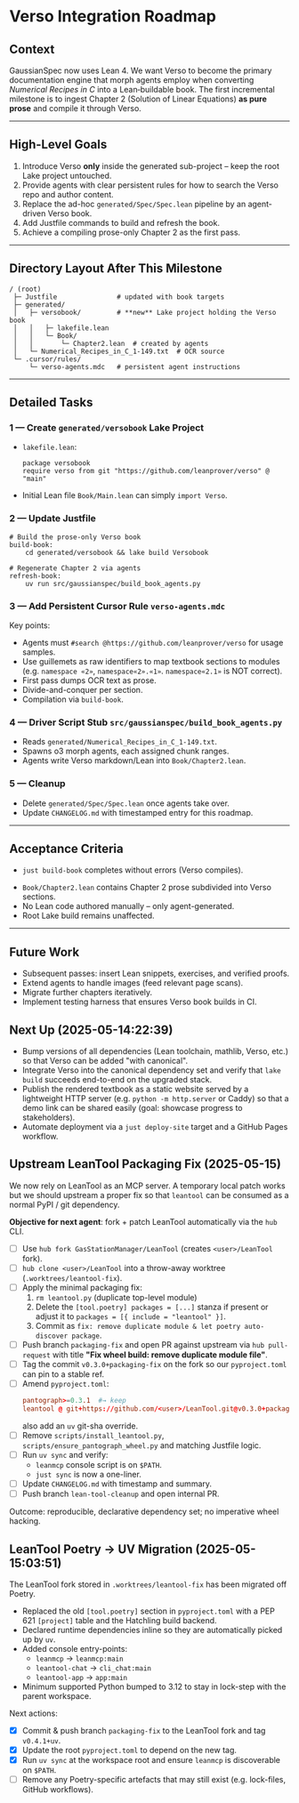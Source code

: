 # Verso Integration Roadmap

## Context

GaussianSpec now uses Lean 4.  We want Verso to become the primary documentation engine that morph agents employ when converting *Numerical Recipes in C* into a Lean‐buildable book.  The first incremental milestone is to ingest Chapter 2 (Solution of Linear Equations) **as pure prose** and compile it through Verso.

---

## High-Level Goals

1. Introduce Verso **only** inside the generated sub-project – keep the root Lake project untouched.
2. Provide agents with clear persistent rules for how to search the Verso repo and author content.
3. Replace the ad-hoc `generated/Spec/Spec.lean` pipeline by an agent-driven Verso book.
4. Add Justfile commands to build and refresh the book.
5. Achieve a compiling prose-only Chapter 2 as the first pass.

---

## Directory Layout After This Milestone

```text
/ (root)
 ├─ Justfile               # updated with book targets
 ├─ generated/
 │   ├─ versobook/         # **new** Lake project holding the Verso book
 │   │   ├─ lakefile.lean
 │   │   └─ Book/
 │   │       └─ Chapter2.lean  # created by agents
 │   └─ Numerical_Recipes_in_C_1-149.txt  # OCR source
 └─ .cursor/rules/
     └─ verso-agents.mdc   # persistent agent instructions
```

---

## Detailed Tasks

### 1 — Create `generated/versobook` Lake Project

* `lakefile.lean`:

  ```lean
  package versobook
  require verso from git "https://github.com/leanprover/verso" @ "main"
  ```

* Initial Lean file `Book/Main.lean` can simply `import Verso`.

### 2 — Update Justfile

```make
# Build the prose-only Verso book
build-book:
    cd generated/versobook && lake build Versobook

# Regenerate Chapter 2 via agents
refresh-book:
    uv run src/gaussianspec/build_book_agents.py
```

### 3 — Add Persistent Cursor Rule `verso-agents.mdc`

Key points:

* Agents must `#search @https://github.com/leanprover/verso` for usage samples.
* Use guillemets as raw identifiers to map textbook sections to modules (e.g. `namespace «2»`, `namespace«2».«1»`. `namespace«2.1»` is NOT correct).
* First pass dumps OCR text as prose.
* Divide-and-conquer per section.
* Compilation via `build-book`.

### 4 — Driver Script Stub `src/gaussianspec/build_book_agents.py`

* Reads `generated/Numerical_Recipes_in_C_1-149.txt`.
* Spawns o3 morph agents, each assigned chunk ranges.
* Agents write Verso markdown/Lean into `Book/Chapter2.lean`.


### 5 — Cleanup

* Delete `generated/Spec/Spec.lean` once agents take over.
* Update `CHANGELOG.md` with timestamped entry for this roadmap.

---

## Acceptance Criteria

- `just build-book` completes without errors (Verso compiles).
* `Book/Chapter2.lean` contains Chapter 2 prose subdivided into Verso sections.
* No Lean code authored manually – only agent-generated.
* Root Lake build remains unaffected.

---

## Future Work

* Subsequent passes: insert Lean snippets, exercises, and verified proofs.
* Extend agents to handle images (feed relevant page scans).
* Migrate further chapters iteratively.
* Implement testing harness that ensures Verso book builds in CI.

## Next Up (2025-05-14:22:39)

* Bump versions of all dependencies (Lean toolchain, mathlib, Verso, etc.) so that Verso can be added "with canonical".
* Integrate Verso into the canonical dependency set and verify that `lake build` succeeds end-to-end on the upgraded stack.
* Publish the rendered textbook as a static website served by a lightweight HTTP server (e.g. `python -m http.server` or Caddy) so that a demo link can be shared easily (goal: showcase progress to stakeholders).
* Automate deployment via a `just deploy-site` target and a GitHub Pages workflow.

## Upstream LeanTool Packaging Fix (2025-05-15)

We now rely on LeanTool as an MCP server.  A temporary local patch works but we should upstream a proper fix so that
`leantool` can be consumed as a normal PyPI / git dependency.

**Objective for next agent**: fork + patch LeanTool automatically via the `hub` CLI.

- [ ] Use `hub fork GasStationManager/LeanTool` (creates `<user>/LeanTool` fork).
- [ ] `hub clone <user>/LeanTool` into a throw-away worktree (`.worktrees/leantool-fix`).
- [ ] Apply the minimal packaging fix:
  1. `rm leantool.py` (duplicate top-level module)
  2. Delete the `[tool.poetry] packages = [...]` stanza if present or adjust it to `packages = [{ include = "leantool" }]`.
  3. Commit as `fix: remove duplicate module & let poetry auto-discover package`.
- [ ] Push branch `packaging-fix` and open PR against upstream via `hub pull-request` with title **"Fix wheel build: remove duplicate module file"**.
- [ ] Tag the commit `v0.3.0+packaging-fix` on the fork so our `pyproject.toml` can pin to a stable ref.
- [ ] Amend `pyproject.toml`:
  ```toml
  pantograph>=0.3.1  #→ keep
  leantool @ git+https://github.com/<user>/LeanTool.git@v0.3.0+packaging-fix
  ```
  also add an `uv` git-sha override.
- [ ] Remove `scripts/install_leantool.py`, `scripts/ensure_pantograph_wheel.py` and matching Justfile logic.
- [ ] Run `uv sync` and verify:
  * `leanmcp` console script is on `$PATH`.
  * `just sync` is now a one-liner.
- [ ] Update `CHANGELOG.md` with timestamp and summary.
- [ ] Push branch `lean-tool-cleanup` and open internal PR.

Outcome: reproducible, declarative dependency set; no imperative wheel hacking.

## LeanTool Poetry → UV Migration (2025-05-15:03:51)

The LeanTool fork stored in `.worktrees/leantool-fix` has been migrated off Poetry.

* Replaced the old `[tool.poetry]` section in `pyproject.toml` with a PEP 621 `[project]` table and the Hatchling build backend.
* Declared runtime dependencies inline so they are automatically picked up by `uv`.
* Added console entry-points:
  * `leanmcp` → `leanmcp:main`
  * `leantool-chat` → `cli_chat:main`
  * `leantool-app` → `app:main`
* Minimum supported Python bumped to 3.12 to stay in lock-step with the parent workspace.

Next actions:

- [x] Commit & push branch `packaging-fix` to the LeanTool fork and tag `v0.4.1+uv`.
- [x] Update the root `pyproject.toml` to depend on the new tag.
- [x] Run `uv sync` at the workspace root and ensure `leanmcp` is discoverable on `$PATH`.
- [ ] Remove any Poetry-specific artefacts that may still exist (e.g. lock-files, GitHub workflows).
